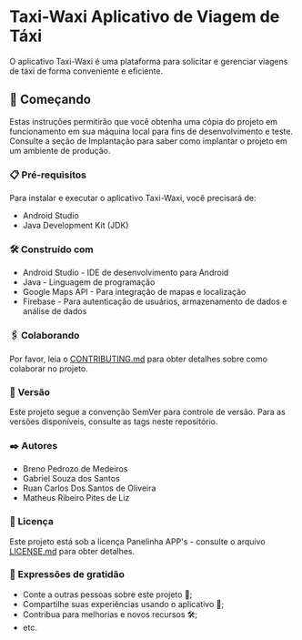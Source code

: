 # Taxi-Waxi Aplicativo de Viagem de Táxi

O aplicativo Taxi-Waxi é uma plataforma para solicitar e gerenciar viagens de táxi de forma conveniente e eficiente.

## 🚀 Começando

Estas instruções permitirão que você obtenha uma cópia do projeto em funcionamento em sua máquina local para fins de desenvolvimento e teste. Consulte a seção de Implantação para saber como implantar o projeto em um ambiente de produção.

### 📋 Pré-requisitos

Para instalar e executar o aplicativo Taxi-Waxi, você precisará de:

- Android Studio
- Java Development Kit (JDK)

### 🛠️ Construído com

- Android Studio - IDE de desenvolvimento para Android
- Java - Linguagem de programação
- Google Maps API - Para integração de mapas e localização
- Firebase - Para autenticação de usuários, armazenamento de dados e análise de dados

### 🖇️ Colaborando

Por favor, leia o [CONTRIBUTING.md](link-para-o-arquivo) para obter detalhes sobre como colaborar no projeto.

### 📌 Versão

Este projeto segue a convenção SemVer para controle de versão. Para as versões disponíveis, consulte as tags neste repositório.

### ✒️ Autores

- Breno Pedrozo de Medeiros
- Gabriel Souza dos Santos
- Ruan Carlos Dos Santos de Oliveira
- Matheus Ribeiro Pites de Liz

### 📄 Licença

Este projeto está sob a licença Panelinha APP's - consulte o arquivo [LICENSE.md](link-para-o-arquivo) para obter detalhes.

### 🎁 Expressões de gratidão

- Conte a outras pessoas sobre este projeto 📢;
- Compartilhe suas experiências usando o aplicativo 🚕;
- Contribua para melhorias e novos recursos 🛠️;
- etc.
